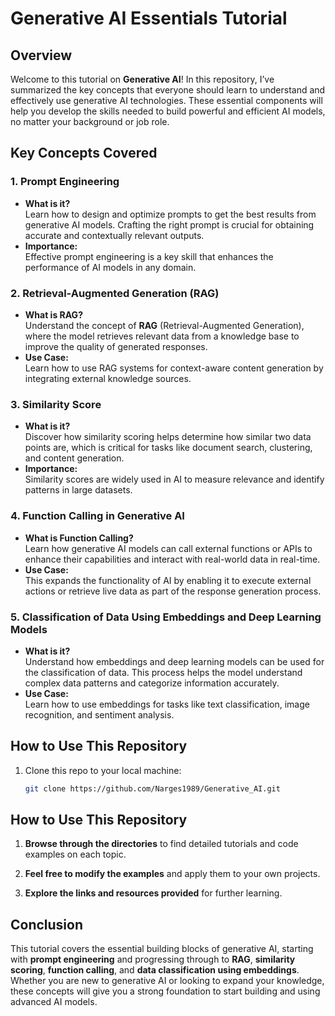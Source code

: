 # Generative AI Essentials Tutorial

## Overview

Welcome to this tutorial on **Generative AI**! In this repository, I’ve summarized the key concepts that everyone should learn to understand and effectively use generative AI technologies. These essential components will help you develop the skills needed to build powerful and efficient AI models, no matter your background or job role.

## Key Concepts Covered

### 1. **Prompt Engineering**
   - **What is it?**  
     Learn how to design and optimize prompts to get the best results from generative AI models. Crafting the right prompt is crucial for obtaining accurate and contextually relevant outputs.
   - **Importance:**  
     Effective prompt engineering is a key skill that enhances the performance of AI models in any domain.

### 2. **Retrieval-Augmented Generation (RAG)**
   - **What is RAG?**  
     Understand the concept of **RAG** (Retrieval-Augmented Generation), where the model retrieves relevant data from a knowledge base to improve the quality of generated responses.
   - **Use Case:**  
     Learn how to use RAG systems for context-aware content generation by integrating external knowledge sources.

### 3. **Similarity Score**
   - **What is it?**  
     Discover how similarity scoring helps determine how similar two data points are, which is critical for tasks like document search, clustering, and content generation.
   - **Importance:**  
     Similarity scores are widely used in AI to measure relevance and identify patterns in large datasets.

### 4. **Function Calling in Generative AI**
   - **What is Function Calling?**  
     Learn how generative AI models can call external functions or APIs to enhance their capabilities and interact with real-world data in real-time.
   - **Use Case:**  
     This expands the functionality of AI by enabling it to execute external actions or retrieve live data as part of the response generation process.

### 5. **Classification of Data Using Embeddings and Deep Learning Models**
   - **What is it?**  
     Understand how embeddings and deep learning models can be used for the classification of data. This process helps the model understand complex data patterns and categorize information accurately.
   - **Use Case:**  
     Learn how to use embeddings for tasks like text classification, image recognition, and sentiment analysis.

## How to Use This Repository

1. Clone this repo to your local machine:
   ```bash
   git clone https://github.com/Narges1989/Generative_AI.git
## How to Use This Repository

1. **Browse through the directories** to find detailed tutorials and code examples on each topic.

2. **Feel free to modify the examples** and apply them to your own projects.

3. **Explore the links and resources provided** for further learning.

## Conclusion

This tutorial covers the essential building blocks of generative AI, starting with **prompt engineering** and progressing through to **RAG**, **similarity scoring**, **function calling**, and **data classification using embeddings**. Whether you are new to generative AI or looking to expand your knowledge, these concepts will give you a strong foundation to start building and using advanced AI models.
